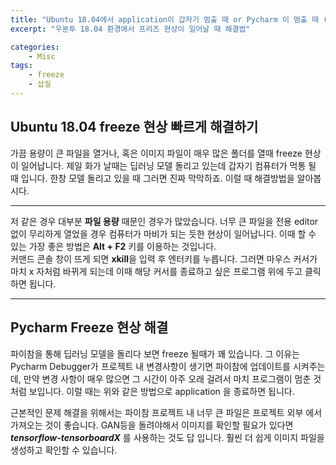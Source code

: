 ```yaml
---
title: "Ubuntu 18.04에서 application이 갑자기 멈출 때 or Pycharm 이 멈출 때 (Freeze 현상 해결법)"
excerpt: "우분투 18.04 환경에서 프리즈 현상이 일어날 때 해결법"

categories:
    - Misc
tags: 
    - freeze
    - 삽질
---
```


## Ubuntu 18.04 freeze 현상 빠르게 해결하기

 가끔 용량이 큰 파일을 열거나, 혹은 이미지 파일이 매우 많은 폴더를 열때 freeze 현상이 일어납니다. 제일 화가 날때는 
 딥러닝 모델 돌리고 있는데 갑자기 컴퓨터가 먹통 될 때 입니다. 한창 모델 돌리고 있을 때 그러면 진짜 막막하죠. 이럴 때 해결방법을 알아봅시다. 

 ---

 저 같은 경우 대부분 **파일 용량** 때문인 경우가 많았습니다. 너무 큰 파일을 전용 editor없이 무리하게 열었을 경우 컴퓨터가
 마비가 되는 듯한 현상이 일어납니다. 이때 할 수 있는 가장 좋은 방법은 **Alt + F2** 키를 이용하는 것입니다. <br>
 커맨드 콘솔 창이 뜨게 되면 **xkill**을 입력 후 엔터키를 누릅니다. 그러면 마우스 커서가 마치 x 자처럼 바뀌게 되는데 이때 해당 커서를 종료하고 싶은 프로그램 위에 두고 클릭하면 됩니다. 

---

## Pycharm Freeze 현상 해결

  파이참을 통해 딥러닝 모델을 돌리다 보면 freeze 될때가 꽤 있습니다. 그 이유는 Pycharm Debugger가 프로젝트 내 변경사항이 생기면
  파이참에 업데이트를 시켜주는데, 만약 변경 사항이 매우 많으면 그 시간이 아주 오래 걸려서 마치 프로그램이 멈춘 것 처럼 보입니다. 이럴 때는 위와 같은 방법으로 application 을 종료하면 됩니다.

  근본적인 문제 해결을 위해서는 파이참 프로젝트 내 너무 큰 파일은 프로젝트 외부 에서 가져오는 것이 좋습니다.
  GAN등을 돌려야해서 이미지를 확인할 필요가 있다면 ***tensorflow-tensorboardX*** 를 사용하는 것도 답 입니다.
  훨씬 더 쉽게 이미지 파일을 생성하고 확인할 수 있습니다. 

